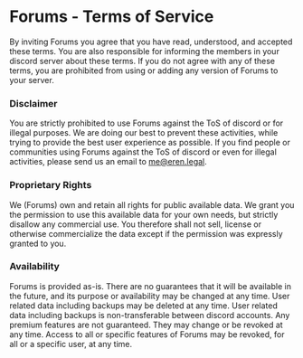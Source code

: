 # Forums - Terms of Service

By inviting Forums you agree that you have read, understood, and accepted these terms. You are also responsible for informing the members in your discord server about these terms. If you do not agree with any of these terms, you are prohibited from using or adding any version of Forums to your server.

### Disclaimer

You are strictly prohibited to use Forums against the ToS of discord or for illegal purposes. We are doing our best to prevent these activities, while trying to provide the best user experience as possible. If you find people or communities using Forums against the ToS of discord or even for illegal activities, please send us an email to me@eren.legal.

### Proprietary Rights

We (Forums) own and retain all rights for public available data. We grant you the permission to use this available data for your own needs, but strictly disallow any commercial use. You therefore shall not sell, license or otherwise commercialize the data except if the permission was expressly granted to you.

### Availability

Forums is provided as-is. There are no guarantees that it will be available in the future, and its purpose or availability may be changed at any time.
User related data including backups may be deleted at any time.
User related data including backups is non-transferable between discord accounts.
Any premium features are not guaranteed. They may change or be revoked at any time.
Access to all or specific features of Forums may be revoked, for all or a specific user, at any time.
